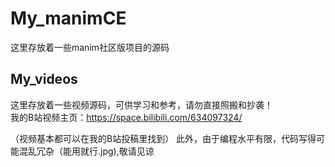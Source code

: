 # My_manimCE
这里存放着一些manim社区版项目的源码
## My_videos
这里存放着一些视频源码，可供学习和参考，请勿直接照搬和抄袭！  
我的B站视频主页：https://space.bilibili.com/634097324/

（视频基本都可以在我的B站投稿里找到）
此外，由于编程水平有限，代码写得可能混乱冗杂（能用就行.jpg),敬请见谅
